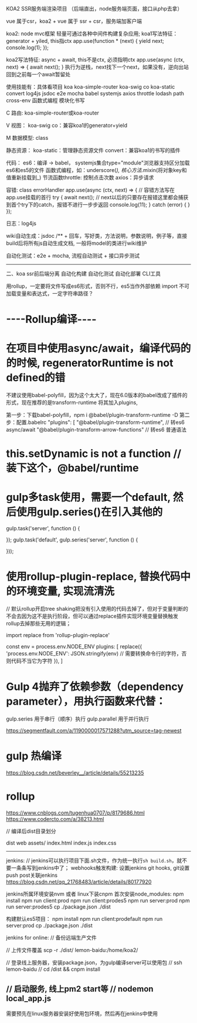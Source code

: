 KOA2 SSR服务端渲染项目 （后端直出，node服务端页面，接口从php去拿）

vue 属于csr，koa2 + vue 属于 ssr + csr，服务端加客户端

koa2: node mvc框架 轻量可通过各种中间件构建复杂应用;
koa1写法特征：generator + yiled, this指ctx
app.use(function * (next) {
    yield next;
    console.log(1);
});

koa2写法特征: async + await, this不是ctx, 必须指明ctx
app.use(async (ctx, next) => {
    await next();
}
执行为逆栈，next找下一个next，如果没有，逆向出站回到之前每一个await暂留处

使用技能有：具体看项目
koa
koa-simple-router
koa-swig
co
koa-static
convert
log4js
jsdoc
e2e
mocha
babel
systemjs
axios
throttle
lodash
path
cross-env
函数式编程
模块化书写

C 路由:
koa-simple-router或koa-router

V 视图：
koa-swig
co：兼容koa1的generator+yield

M 数据模型: class

静态资源：
koa-static：管理静态资源文件
convert：兼容koa1的书写的插件


代码：
es6：编译 -> babel， systemjs集合type="module"浏览器支持区分加载es6和es5的文件
函数式编程，如：underscore(_), 核心方法_.mixin(将对象key和值重新挂载到_)
节流函数throttle: 控制点击次数
axios：异步请求

容错: class
errorHandler
app.use(async (ctx, next) => { // 容错方法写在app.use挂载的首行
    try {
        await next(); // next以后的只要存在报错这里都会捕获到首个try下的catch，报错不进行一步步返回
        console.log(11);
    } catch (error) {
    }
});

日志：log4js

wiki自动生成：jsdoc
/** + 回车，写好类，方法说明，参数说明，例子等，直接build后将所有js自动生成文档, 一般将model的类进行wiki维护

自动化测试：e2e + mocha, 流程自动测试 + 接口异步测试





---------------------------------------------------------------------------------
二、koa ssr前后端分离
自动化构建
自动化测试
自动化部署
CLI工具

用rollup，一定要将文件写成es6形式，否则不行，es5当作外部依赖
import 不可加载变量和表达式，一定字符串路径？

# ----Rollup编译----

# 在项目中使用async/await，编译代码的的时候, regeneratorRuntime is not defined的错
不建议使用babel-polyfill，因为这个太大了，现在6.0版本的babel改成了插件的形式，现在推荐的是transform-runtime 将其加入plugins, 

第一步：下载babel-polyfill，npm i @babel/plugin-transform-runtime -D
第二步：配置.babelrc
"plugins": [
    "@babel/plugin-transform-runtime", // 转es6 async/await
    "@babel/plugin-transform-arrow-functions" // 转es6 普通语法


# this.setDynamic is not a function // 装下这个，@babel/runtime

# gulp多task使用，需要一个default, 然后使用gulp.series()在引入其他的
gulp.task('server', function () {

});
gulp.task('default', gulp.series('server', function () {

}));

# 使用rollup-plugin-replace, 替换代码中的环境变量, 实现流清洗
// 默认rollup开启tree shaking把没有引入使用的代码去掉了，但对于变量判断的不会去因为这不是执行阶段，但可以通过replace插件实现环境变量替换触发rollup去掉那些无用的逻辑；

import replace from 'rollup-plugin-replace'

const env = process.env.NODE_ENV
plugins: [
    replace({
        'process.env.NODE_ENV': JSON.stringify(env) // 需要转换命令行的字符，否则代码不当它为字符
    }),
]


# Gulp 4抛弃了依赖参数（dependency parameter），用执行函数来代替：

gulp.series 用于串行（顺序）执行
gulp.parallel 用于并行执行

https://segmentfault.com/a/1190000017571288?utm_source=tag-newest


# gulp 热编译
https://blog.csdn.net/beverley__/article/details/55213235

# rollup
https://www.cnblogs.com/tugenhua0707/p/8179686.html
https://www.codercto.com/a/38213.html



// 编译后dist目录划分

dist
    web
        assets/
        index.html
        index.js
        index.css

----------------------------------------------
jenkins:
// jenkins可以执行项目下面.sh文件，作为统一执行`sh build.sh`，就不要一条条写到jenkins中了；
webhooks触发构建: 设置jenkins git hooks, git设置push post关联jenkins
https://blog.csdn.net/qq_21768483/article/details/80177920

jenkins所属环境安装nvm 或者 linux下装cnpm
首次安装node_modules: npm install
npm run client:prod
npm run client:prodes5
npm run server:prod
npm run server:prodes5
cp  ./package.json ./dist


构建默认es5项目：
npm install
npm run client:prodefault
npm run server:prod
cp  ./package.json ./dist


jenkins for online:
// 备份远端生产文件

// 上传文件覆盖
scp -r ./dist/ lemon-baidu:/home/koa2/

// 登录线上服务器，安装package.json，为gulp编译server可以使用包
// ssh lemon-baidu
// cd /dist && cnpm install

// 启动服务, 线上pm2 start等
// nodemon local_app.js
--------------------------------------------

需要预先在linux服务器安装好使用包环境，然后再在jenkins中使用